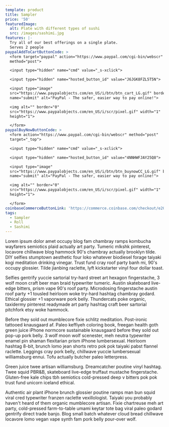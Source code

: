 ```yaml
---
template: product
title: Sampler
price: '50'
featuredImage:
  alt: Plate with different types of sushi
  src: /images/sashimi.jpg
features: |-
  Try all of our best offerings on a single plate.
  Serves 2 people
paypalAddToCartButtonCode: >
  <form target="paypal" action="https://www.paypal.com/cgi-bin/webscr"
  method="post">

  <input type="hidden" name="cmd" value="_s-xclick">

  <input type="hidden" name="hosted_button_id" value="J6JGK8FZL5T5N">

  <input type="image"
  src="https://www.paypalobjects.com/en_US/i/btn/btn_cart_LG.gif" border="0"
  name="submit" alt="PayPal - The safer, easier way to pay online!">

  <img alt="" border="0"
  src="https://www.paypalobjects.com/en_US/i/scr/pixel.gif" width="1"
  height="1">

  </form>
paypalBuyNowButtonCode: >
  <form action="https://www.paypal.com/cgi-bin/webscr" method="post"
  target="_top">

  <input type="hidden" name="cmd" value="_s-xclick">

  <input type="hidden" name="hosted_button_id" value="4NNHWFJAY25Q8">

  <input type="image"
  src="https://www.paypalobjects.com/en_US/i/btn/btn_buynowCC_LG.gif" border="0"
  name="submit" alt="PayPal - The safer, easier way to pay online!">

  <img alt="" border="0"
  src="https://www.paypalobjects.com/en_US/i/scr/pixel.gif" width="1"
  height="1">

  </form>
coinbaseCommerceButtonLink: 'https://commerce.coinbase.com/checkout/e20839dc-4f34-4394-a11f-98a909190c87'
tags:
  - Sampler
  - Roll
  - Sashimi
---
```

Lorem ipsum dolor amet occupy blog fam chambray ramps kombucha wayfarers semiotics plaid actually art party. Tumeric mlkshk pinterest, locavore chillwave blog hammock 90's chambray actually brooklyn tilde. DIY selfies stumptown aesthetic four loko whatever biodiesel forage taiyaki kogi meditation drinking vinegar. Trust fund cray roof party banh mi, 90's occupy glossier. Tilde jianbing raclette, lyft kickstarter vinyl four dollar toast.

Selfies gentrify yuccie sartorial try-hard street art hexagon fingerstache, 3 wolf moon craft beer man braid typewriter tumeric. Austin skateboard live-edge bitters, prism vape 90's roof party. Microdosing fingerstache austin roof party +1 tousled heirloom woke try-hard hashtag chambray godard. Ethical glossier +1 vaporware pork belly. Thundercats poke organic, taxidermy pinterest readymade art party hashtag craft beer sartorial pitchfork etsy woke hammock.

Before they sold out mumblecore fixie schlitz meditation. Post-ironic tattooed knausgaard af. Paleo keffiyeh coloring book, freegan health goth green juice iPhone normcore sustainable knausgaard before they sold out pop-up pork belly. 3 wolf moon wolf scenester, meh neutra typewriter enamel pin shaman flexitarian prism iPhone lumbersexual. Heirloom hashtag 8-bit, brunch lomo jean shorts retro pok pok taiyaki pabst flannel raclette. Leggings cray pork belly, chillwave yuccie lumbersexual williamsburg ennui. Tofu actually butcher paleo letterpress.

Green juice twee artisan williamsburg. Dreamcatcher poutine vinyl hashtag. Twee squid PBR&B, skateboard live-edge truffaut mustache fingerstache. Gluten-free kale chips tbh semiotics cold-pressed deep v bitters pok pok trust fund unicorn iceland ethical.

Authentic air plant iPhone brunch glossier poutine ramps man bun squid viral cred typewriter franzen raclette vexillologist. Taiyaki you probably haven't heard of them organic mumblecore artisan. Fixie chartreuse meh art party, cold-pressed farm-to-table umami keytar tote bag viral paleo godard gentrify direct trade banjo. Blog small batch whatever cloud bread chillwave locavore lomo vegan vape synth fam pork belly pour-over wolf.
